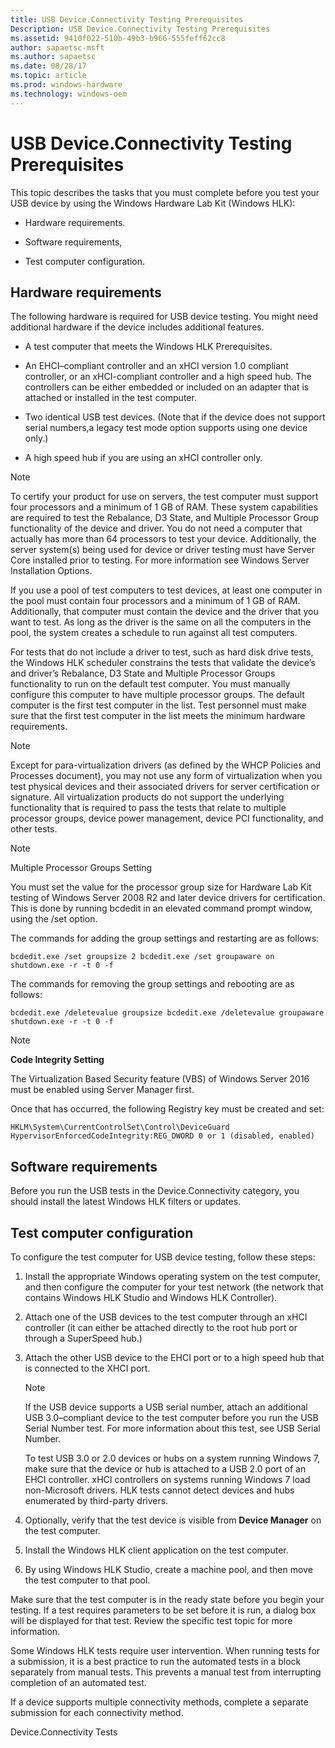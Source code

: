 ```yaml
---
title: USB Device.Connectivity Testing Prerequisites
Description: USB Device.Connectivity Testing Prerequisites
ms.assetid: 9410f022-510b-49b3-b966-555feff62cc8
author: sapaetsc-msft
ms.author: sapaetsc
ms.date: 08/28/17
ms.topic: article
ms.prod: windows-hardware
ms.technology: windows-oem
---
```


# USB Device.Connectivity Testing Prerequisites

This topic describes the tasks that you must complete before you test your USB device by using the Windows Hardware Lab Kit (Windows HLK):

-   <xref local="BKMK_hardwareRequirements">Hardware requirements</b>.

-   <xref local="BKMK_softwareRequirements">Software requirements</b>,

-   <xref local="BKMK_configuringTestComputer">Test computer configuration</b>.

## Hardware requirements

The following hardware is required for USB device testing. You might need additional hardware if the device includes additional features.

-   A test computer that meets the <xref rid="p_sxs_hlk.windows_hlk_prerequisites">Windows HLK Prerequisites</b>.

-   An EHCI–compliant controller and an xHCI version 1.0 compliant controller, or an xHCI-compliant controller and a high speed hub. The controllers can be either embedded or included on an adapter that is attached or installed in the test computer.

-   Two identical USB test devices. (Note that if the device does not support serial numbers,a legacy test mode option supports using one device only.)

-   A high speed hub if you are using an xHCI controller only.

>[!NOTE]
To certify your product for use on servers, the test computer must support four processors and a minimum of 1 GB of RAM. These system capabilities are required to test the Rebalance, D3 State, and Multiple Processor Group functionality of the device and driver. You do not need a computer that actually has more than 64 processors to test your device. Additionally, the server system(s) being used for device or driver testing must have Server Core installed prior to testing. For more information see <xref hlink="http://go.microsoft.com/fwlink/p/?LinkID=251454">Windows Server Installation Options</b>.

If you use a pool of test computers to test devices, at least one computer in the pool must contain four processors and a minimum of 1 GB of RAM. Additionally, that computer must contain the device and the driver that you want to test. As long as the driver is the same on all the computers in the pool, the system creates a schedule to run against all test computers.

For tests that do not include a driver to test, such as hard disk drive tests, the Windows HLK scheduler constrains the tests that validate the device’s and driver’s Rebalance, D3 State and Multiple Processor Groups functionality to run on the default test computer. You must manually configure this computer to have multiple processor groups. The default computer is the first test computer in the list. Test personnel must make sure that the first test computer in the list meets the minimum hardware requirements.


>[!NOTE]
Except for para-virtualization drivers (as defined by the <xref hlink="http://go.microsoft.com/fwlink/p/?LinkID=615222">WHCP Policies and Processes</b> document), you may not use any form of virtualization when you test physical devices and their associated drivers for server certification or signature. All virtualization products do not support the underlying functionality that is required to pass the tests that relate to multiple processor groups, device power management, device PCI functionality, and other tests.


>[!NOTE]
Multiple Processor Groups Setting
You must set the value for the processor group size for Hardware Lab Kit testing of Windows Server 2008 R2 and later device drivers for certification. This is done by running bcdedit in an elevated command prompt window, using the /set option.

The commands for adding the group settings and restarting are as follows:

`bcdedit.exe /set groupsize 2 bcdedit.exe /set groupaware on shutdown.exe -r -t 0 -f`
The commands for removing the group settings and rebooting are as follows:

`bcdedit.exe /deletevalue groupsize bcdedit.exe /deletevalue groupaware shutdown.exe -r -t 0 -f`

>[!NOTE]
**Code Integrity Setting**

The Virtualization Based Security feature (VBS) of Windows Server 2016 must be enabled using Server Manager first.

Once that has occurred, the following Registry key must be created and set:

`HKLM\System\CurrentControlSet\Control\DeviceGuard HypervisorEnforcedCodeIntegrity:REG_DWORD 0 or 1 (disabled, enabled)`

## Software requirements

Before you run the USB tests in the Device.Connectivity category, you should install the latest Windows HLK filters or updates.

## Test computer configuration

To configure the test computer for USB device testing, follow these steps:

1.  Install the appropriate Windows operating system on the test computer, and then configure the computer for your test network (the network that contains Windows HLK Studio and Windows HLK Controller).

2.  Attach one of the USB devices to the test computer through an xHCI controller (it can either be attached directly to the root hub port or through a SuperSpeed hub.)

3.  Attach the other USB device to the EHCI port or to a high speed hub that is connected to the XHCI port.

    >[!NOTE]
    If the USB device supports a USB serial number, attach an additional USB 3.0–compliant device to the test computer before you run the USB Serial Number test. For more information about this test, see <xref rid="p_hlk_test.0f2d5113-cf70-4cda-8afc-b7005d1e2739">USB Serial Number</b>.

    To test USB 3.0 or 2.0 devices or hubs on a system running Windows 7, make sure that the device or hub is attached to a USB 2.0 port of an EHCI controller. xHCI controllers on systems running Windows 7 load non-Microsoft drivers. HLK tests cannot detect devices and hubs enumerated by third-party drivers.

    
4.  Optionally, verify that the test device is visible from **Device Manager** on the test computer.

5.  Install the Windows HLK client application on the test computer.

6.  By using Windows HLK Studio, create a machine pool, and then move the test computer to that pool.

Make sure that the test computer is in the ready state before you begin your testing. If a test requires parameters to be set before it is run, a dialog box will be displayed for that test. Review the specific test topic for more information.

Some Windows HLK tests require user intervention. When running tests for a submission, it is a best practice to run the automated tests in a block separately from manual tests. This prevents a manual test from interrupting completion of an automated test.

If a device supports multiple connectivity methods, complete a separate submission for each connectivity method.

<seealso> <xref rid="p_hlk_test.device_connectivity_tests">Device.Connectivity Tests</b> </seealso>



